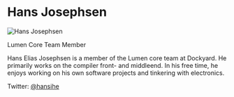 # Hans Josephsen

![Hans Josephsen](http://s3.amazonaws.com/esl-conf-stg/media/files/000/000/925/thumbnail/843730.jpeg?1572452019)

Lumen Core Team Member

Hans Elias Josephsen is a member of the Lumen core team at Dockyard. He primarily works on the compiler front- and middleend. In his free time, he enjoys working on his own software projects and tinkering with electronics.

Twitter: [@hansihe](https://twitter.com/hansihe)
